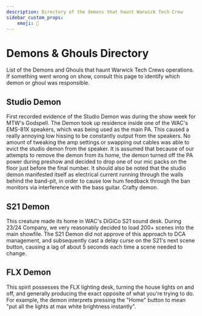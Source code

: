 ```yaml
---
description: Directory of the demons that haunt Warwick Tech Crew
sidebar_custom_props:
    emoji: 👻
---
```

# Demons & Ghouls Directory

List of the Demons and Ghouls that haunt Warwick Tech Crews operations. If something went wrong on show, consult this page to identify which demon or ghoul was responsible.

## Studio Demon

First recorded evidence of the Studio Demon was during the show week for MTW's Godspell.
The Demon took up residence inside one of the WAC's EMS-81X speakers, which was being used as the main PA.
This caused a really annoying low hissing to be constantly output from the speakers.
No amount of tweaking the amp settings or swapping out cables was able to evict the studio demon from the speaker.
It is assumed that because of our attempts to remove the demon from its home, the demon turned off the PA power during preshow and decided to drop one of our mic packs on the floor just before the final number.
It should also be noted that the studio demon manifested itself as electrical current running through the walls behind the band-pit, in order to cause low hum feedback through the ban monitors via interference with the bass guitar.
Crafty demon.

## S21 Demon

This creature made its home in WAC's DiGiCo S21 sound desk. During 23/24 Company, we very reasonably decided to load 200+ scenes into the main showfile.
The S21 Demon did not approve of this approach to DCA management, and subsequently cast a delay curse on the S21's next scene button, causing a lag of about 5 seconds each time a scene needed to change.

## FLX Demon

This spirit possesses the FLX lighting desk, turning the house lights on and off, and generally producing the exact opposite of what you're trying to do. For example, the demon interprets pressing the "Home" button to mean "put all the lights at max white brightness instantly".